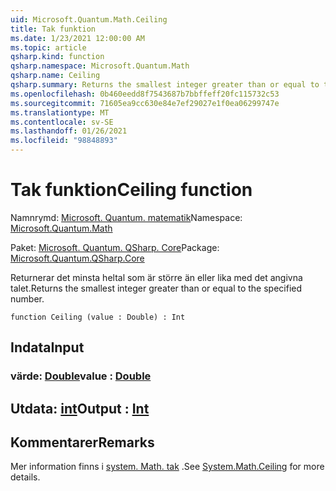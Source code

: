 ```yaml
---
uid: Microsoft.Quantum.Math.Ceiling
title: Tak funktion
ms.date: 1/23/2021 12:00:00 AM
ms.topic: article
qsharp.kind: function
qsharp.namespace: Microsoft.Quantum.Math
qsharp.name: Ceiling
qsharp.summary: Returns the smallest integer greater than or equal to the specified number.
ms.openlocfilehash: 0b460eedd8f7543687b7bbffeff20fc115732c53
ms.sourcegitcommit: 71605ea9cc630e84e7ef29027e1f0ea06299747e
ms.translationtype: MT
ms.contentlocale: sv-SE
ms.lasthandoff: 01/26/2021
ms.locfileid: "98848893"
---
```

# <a name="ceiling-function"></a><span data-ttu-id="0f66f-102">Tak funktion</span><span class="sxs-lookup"><span data-stu-id="0f66f-102">Ceiling function</span></span>

<span data-ttu-id="0f66f-103">Namnrymd: [Microsoft. Quantum. matematik](xref:Microsoft.Quantum.Math)</span><span class="sxs-lookup"><span data-stu-id="0f66f-103">Namespace: [Microsoft.Quantum.Math](xref:Microsoft.Quantum.Math)</span></span>

<span data-ttu-id="0f66f-104">Paket: [Microsoft. Quantum. QSharp. Core](https://nuget.org/packages/Microsoft.Quantum.QSharp.Core)</span><span class="sxs-lookup"><span data-stu-id="0f66f-104">Package: [Microsoft.Quantum.QSharp.Core](https://nuget.org/packages/Microsoft.Quantum.QSharp.Core)</span></span>


<span data-ttu-id="0f66f-105">Returnerar det minsta heltal som är större än eller lika med det angivna talet.</span><span class="sxs-lookup"><span data-stu-id="0f66f-105">Returns the smallest integer greater than or equal to the specified number.</span></span>

```qsharp
function Ceiling (value : Double) : Int
```


## <a name="input"></a><span data-ttu-id="0f66f-106">Indata</span><span class="sxs-lookup"><span data-stu-id="0f66f-106">Input</span></span>

### <a name="value--double"></a><span data-ttu-id="0f66f-107">värde: [Double](xref:microsoft.quantum.lang-ref.double)</span><span class="sxs-lookup"><span data-stu-id="0f66f-107">value : [Double](xref:microsoft.quantum.lang-ref.double)</span></span>





## <a name="output--int"></a><span data-ttu-id="0f66f-108">Utdata: [int](xref:microsoft.quantum.lang-ref.int)</span><span class="sxs-lookup"><span data-stu-id="0f66f-108">Output : [Int](xref:microsoft.quantum.lang-ref.int)</span></span>



## <a name="remarks"></a><span data-ttu-id="0f66f-109">Kommentarer</span><span class="sxs-lookup"><span data-stu-id="0f66f-109">Remarks</span></span>

<span data-ttu-id="0f66f-110">Mer information finns i [system. Math. tak](https://docs.microsoft.com/dotnet/api/system.math.ceiling) .</span><span class="sxs-lookup"><span data-stu-id="0f66f-110">See [System.Math.Ceiling](https://docs.microsoft.com/dotnet/api/system.math.ceiling) for more details.</span></span>